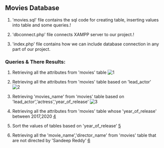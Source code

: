 ## Movies Database

1. 'movies.sql' file contains the sql code for creating table, inserting values into table and some queries.!

2. 'dbconnect.php' file connects XAMPP server to our project.!

3. 'index.php' file contains how we can include database connection in any part of our project.

### Queries & There Results:

1. Retrieving all the attributes from 'movies' table
![1](https://user-images.githubusercontent.com/55191710/192135690-85e735d5-7d41-4de7-909a-821e8d2c84f3.png)

2. Retrieving all the attributes from 'movies' table based on 'lead_actor'
![2](https://user-images.githubusercontent.com/55191710/192135717-5c28c0c5-fcf0-4bb7-9a57-860a6adc9a48.png)

3. Retrieving 'movies_name' from 'movies' table based on 'lead_actor','actress','year_of_release'
![3](https://user-images.githubusercontent.com/55191710/192135723-f36a9211-1eaa-4683-a1eb-e7c585fa6be9.png)

4. Retrieving all the attributes from 'movies' table whose 'year_of_release' between 2017,2020
[4](https://user-images.githubusercontent.com/55191710/192135733-dda09649-cebd-40ff-a1cf-106f634f5b1d.png)

5. Sort the values of tables based on 'year_of_release' 
[5](https://user-images.githubusercontent.com/55191710/192135741-c1d9eb24-b44a-4f81-959b-1eae7cc11577.png)

6. Retrieving all the 'movie_name','director_name' from 'movies' table that are not directed by 'Sandeep Reddy'
[6](https://user-images.githubusercontent.com/55191710/192135750-316056a7-a516-4c7e-9c55-6937522734a4.png)


